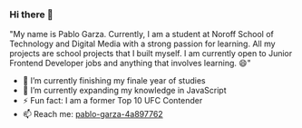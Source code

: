 ### Hi there 👋

"My name is Pablo Garza. Currently, I am a student at Noroff School of Technology and Digital Media with a strong passion for learning. All my projects are school projects that I built myself. I am currently open to Junior Frontend Developer jobs and anything that involves learning. 😄"

- 🔭 I’m currently finishing my finale year of studies
- 🌱 I’m currently expanding my knowledge in JavaScript 
- ⚡ Fun fact: I am a former Top 10 UFC Contender 
- 📫 Reach me: [pablo-garza-4a897762](https://www.linkedin.com/in/pablo-garza-4a897762/) 

<!--
**Pgarza-dev/Pgarza-dev** is a ✨ _special_ ✨ repository because its `README.md` (this file) appears on your GitHub profile.

Here are some ideas to get you started:

- 🔭 I’m currently working on ...
- 🌱 I’m currently learning ...
- 👯 I’m looking to collaborate on ...
- 🤔 I’m looking for help with ...
- 💬 Ask me about ...
- 📫 How to reach me: ...
- 😄 Pronouns: ...
- ⚡ Fun fact: ...
-->
